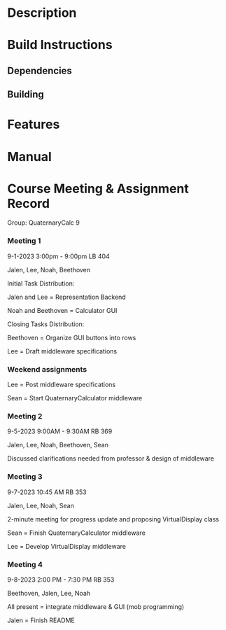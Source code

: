 # Description

# Build Instructions

## Dependencies

## Building

# Features

# Manual

# Course Meeting & Assignment Record

Group: QuaternaryCalc 9

### Meeting 1

9-1-2023
3:00pm - 9:00pm
LB 404

Jalen, Lee, Noah, Beethoven

Initial Task Distribution:

Jalen and Lee = Representation Backend

Noah and Beethoven = Calculator GUI

Closing Tasks Distribution:

Beethoven = Organize GUI buttons into rows

Lee = Draft middleware specifications

### Weekend assignments

Lee = Post middleware specifications

Sean = Start QuaternaryCalculator middleware

### Meeting 2

9-5-2023
9:00AM - 9:30AM
RB 369

Jalen, Lee, Noah, Beethoven, Sean

Discussed clarifications needed from professor & design of middleware

### Meeting 3

9-7-2023
10:45 AM
RB 353

Jalen, Lee, Noah, Sean

2-minute meeting for progress update and proposing VirtualDisplay class

Sean = Finish QuaternaryCalculator middleware

Lee = Develop VirtualDisplay middleware

### Meeting 4

9-8-2023
2:00 PM - 7:30 PM
RB 353

Beethoven, Jalen, Lee, Noah

All present = integrate middleware & GUI (mob programming)

Jalen = Finish README



